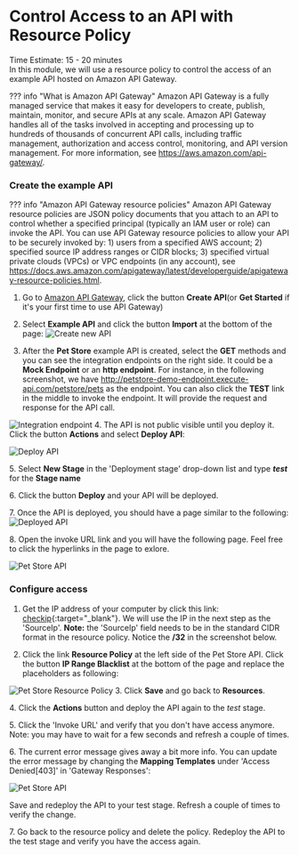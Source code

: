# Control Access to an API with Resource Policy
Time Estimate: 15 - 20 minutes  
In this module, we will use a resource policy to control the access of an example API hosted on Amazon API Gateway.


??? info "What is Amazon API Gateway"
    Amazon API Gateway is a fully managed service that makes it easy for developers to create, publish, maintain, monitor, and secure APIs at any scale. Amazon API Gateway handles all of the tasks involved in accepting and processing up to hundreds of thousands of concurrent API calls, including traffic management, authorization and access control, monitoring, and API version management. For more information, see https://aws.amazon.com/api-gateway/. 

### Create the example API

??? info "Amazon API Gateway resource policies"
	Amazon API Gateway resource policies are JSON policy documents that you attach to an API to control whether a specified principal (typically an IAM user or role) can invoke the API. You can use API Gateway resource policies to allow your API to be securely invoked by: 1) users from a specified AWS account; 2) specified source IP address ranges or CIDR blocks; 3) specified virtual private clouds (VPCs) or VPC endpoints (in any account), see https://docs.aws.amazon.com/apigateway/latest/developerguide/apigateway-resource-policies.html.

1. Go to [Amazon API Gateway](https://us-west-2.console.aws.amazon.com/apigateway/home?region=us-east-1#/ "API Gateway Console"), click the button __Create API__(or __Get Started__ if it's your first time to use API Gateway)

2. Select __Example API__ and click the button __Import__ at the bottom of the page:
  ![Create new API](../screenshots/example-api-1.png)
3. After the __Pet Store__ example API is created, select the __GET__ methods and you can see the integration endpoints on the right side. It could be a __Mock Endpoint__ or an __http endpoint__. For instance, in the following screenshot, we have http://petstore-demo-endpoint.execute-api.com/petstore/pets as the endpoint. You can also click the __TEST__ link in the middle to invoke the endpoint. It will provide the request and response for the API call.

  ![Integration endpoint](../screenshots/example-api-1a.png)
4. The API is not public visible until you deploy it. Click the button __Actions__ and select __Deploy API__:

  ![Deploy API](../screenshots/example-api-2.png)

5\. Select __New Stage__ in the 'Deployment stage' drop-down list and type ___test___ for the __Stage name__

6\. Click the button __Deploy__ and your API will be deployed.

7\. Once the API is deployed, you should have a page similar to the following:
  ![Deployed API](../screenshots/example-api-3.png)

8\. Open the invoke URL link and you will have the following page. Feel free to click the hyperlinks in the page to exlore.

  ![Pet Store API](../screenshots/example-api-4.png)

### Configure access

1. Get the IP address of your computer by click this link: [checkip](https://checkip.amazonaws.com){:target="_blank"}. We will use the IP in the next step as the 'SourceIp'. __Note:__ the 'SourceIp' field needs to be in the standard CIDR format in the resource policy. Notice the __/32__ in the screenshot below.

2. Click the link __Resource Policy__ at the left side of the Pet Store API. Click the button __IP Range Blacklist__ at the bottom of the page and replace the placeholders as following:

  ![Pet Store Resource Policy](../screenshots/resource-policy-1.png)
3. Click __Save__ and go back to __Resources__.

4\. Click the __Actions__ button and deploy the API again to the _test_ stage.

5\. Click the 'Invoke URL' and verify that you don't have access anymore. Note: you may have to wait for a few seconds and refresh a couple of times.

6\. The current error message gives away a bit more info. You can update the error message by changing the __Mapping Templates__ under 'Access Denied[403]' in 'Gateway Responses':

  ![Pet Store API](../screenshots/example-api-5.png)

Save and redeploy the API to your test stage. Refresh a couple of times to verify the change.

7\. Go back to the resource policy and delete the policy. Redeploy the API to the test stage and verify you have the access again.